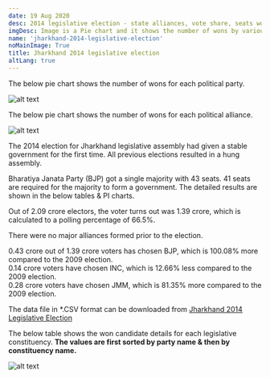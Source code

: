 ```yaml
---
date: 19 Aug 2020
desc: 2014 legislative election - state alliances, vote share, seats won and key events.
imgDesc: Image is a Pie chart and it shows the number of wons by various alliances in the state.
name: 'jharkhand-2014-legislative-election'
noMainImage: True
title: Jharkhand 2014 legislative election
altLang: true
---
```

<div>
    <adsbygoogle />
</div>
<Adsense
          data-ad-client="ca-pub-3042269102042405"
          data-ad-slot="1234567890"
/>

The below pie chart shows the number of wons for each political party.  

<img src="/politics/jharkhand-2014-legislative-election/jh-2014-election-1.png" alt="alt text" class="blogs_image">

The below pie chart shows the number of wons for each political alliance.  

<img src="/politics/jharkhand-2014-legislative-election/jh-2014-election-2.png" alt="alt text" class="blogs_image">

The 2014 election for Jharkhand legislative assembly had given a stable government for the first time. All previous elections resulted in a hung assembly.  

Bharatiya Janata Party (BJP) got a single majority with 43 seats. 41 seats are required for the majority to form a government. The detailed results are shown in the below tables & PI charts.  

Out of 2.09 crore electors, the voter turns out was 1.39 crore, which is calculated to a polling percentage of 66.5%.  

There were no major alliances formed prior to the election.  

0.43 crore out of 1.39 crore voters has chosen BJP, which is 100.08% more compared to the 2009 election.  
0.14 crore voters have chosen INC, which is 12.66% less compared to the 2009 election.  
0.28 crore voters have chosen JMM, which is 81.35% more compared to the 2009 election. 

The data file in \*.CSV format can be downloaded from [Jharkhand 2014 Legislative Election](http://thedatatalks.in/datas/politics/jharkhand-2014-legislative-election.csv)

The below table shows the won candidate details for each legislative constituency.
**The values are first sorted by party name & then by constituency name.**

<img src="/politics/jharkhand-2014-legislative-election/jh-2014-election-3.png" alt="alt text" class="blogs_image">


<style>

</style>
